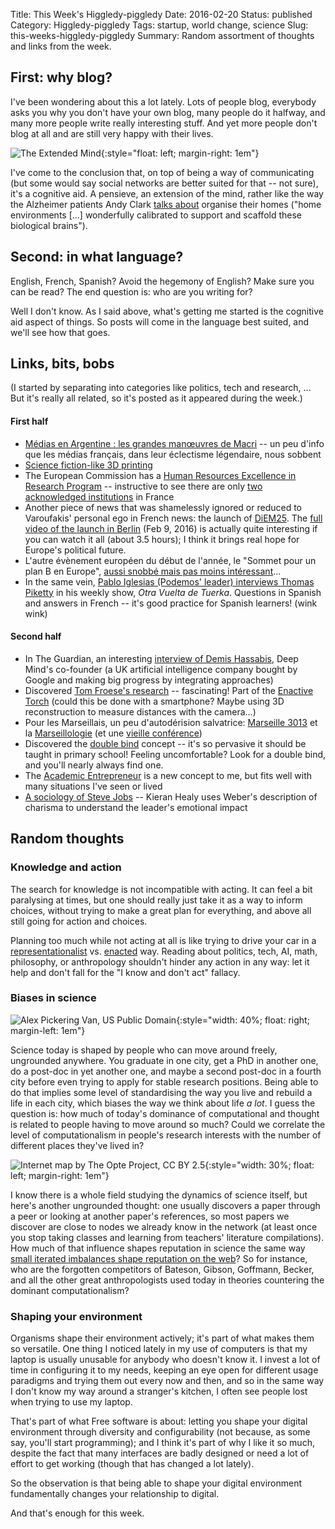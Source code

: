 Title: This Week's Higgledy-piggledy
Date: 2016-02-20
Status: published
Category: Higgledy-piggledy
Tags: startup, world change, science
Slug: this-weeks-higgledy-piggledy
Summary: Random assortment of thoughts and links from the week.


First: why blog?
----------------

I've been wondering about this a lot lately. Lots of people blog, everybody asks you why you don't have your own blog, many people do it halfway, and many more people write really interesting stuff. And yet more people don't blog at all and are still very happy with their lives.

![The Extended Mind](http://coverart.oclc.org/ImageWebSvc/oclc/+-+765194189_140.jpg){:style="float: left; margin-right: 1em"}

I've come to the conclusion that, on top of being a way of communicating (but some would say social networks are better suited for that -- not sure), it's a cognitive aid. A pensieve, an extension of the mind, rather like the way the Alzheimer patients Andy Clark [talks about](https://en.wikipedia.org/wiki/Mind_extension) organise their homes ("home environments [...] wonderfully calibrated to support and scaffold these biological brains").


Second: in what language?
-------------------------

English, French, Spanish? Avoid the hegemony of English? Make sure you can be read? The end question is: who are you writing for?

Well I don't know. As I said above, what's getting me started is the cognitive aid aspect of things. So posts will come in the language best suited, and we'll see how that goes.


Links, bits, bobs
-----------------

(I started by separating into categories like politics, tech and research, ... But it's really all related, so it's posted as it appeared during the week.)

#### First half

* [Médias en Argentine : les grandes manœuvres de Macri](http://www.acrimed.org/Medias-en-Argentine-les-grandes-manoeuvres-de-Macri) -- un peu d'info que les médias français, dans leur éclectisme légendaire, nous sobbent
* [Science fiction-like 3D printing](http://carbon3d.com/)
* The European Commission has a [Human Resources Excellence in Research Program](http://ec.europa.eu/euraxess/index.cfm/rights/index) -- instructive to see there are only [two acknowledged institutions](http://ec.europa.eu/euraxess/index.cfm/rights/strategy4ResearcherOrgs#F) in France
* Another piece of news that was shamelessly ignored or reduced to Varoufakis' personal ego in French news: the launch of [DiEM25](https://diem25.org/). The [full video of the launch in Berlin](https://www.youtube.com/watch?v=GkWwUG0p89Y) (Feb 9, 2016) is actually quite interesting if you can watch it all (about 3.5 hours); I think it brings real hope for Europe's political future.
* L'autre évènement européen du début de l'année, le "Sommet pour un plan B en Europe", [aussi snobbé mais pas moins intéressant](http://www.acrimed.org/Sommet-pour-un-Plan-B-en-Europe-morgue-et-mepris-mediatiques)...
* In the same vein, [Pablo Iglesias (Podemos' leader) interviews Thomas Piketty](https://www.youtube.com/watch?v=Hy03AkeYsDo) in his weekly show, *Otra Vuelta de Tuerka*. Questions in Spanish and answers in French -- it's good practice for Spanish learners! (wink wink)

#### Second half

* In The Guardian, an interesting [interview of Demis Hassabis](http://www.acrimed.org/Sommet-pour-un-Plan-B-en-Europe-morgue-et-mepris-mediatiques), Deep Mind's co-founder (a UK artificial intelligence company bought by Google and making big progress by integrating approaches)
* Discovered [Tom Froese's research](https://froese.wordpress.com/research/) -- fascinating! Part of the [Enactive Torch](https://enactivetorch.wordpress.com/) (could this be done with a smartphone? Maybe using 3D reconstruction to measure distances with the camera...)
* Pour les Marseillais, un peu d'autodérision salvatrice: [Marseille 3013](http://marseille3013.com/) et la [Marseillologie](http://marseillologie.net/) (et une [vieille conférence](http://marseille3013.com/projets/conference-de-marseillologie/))
* Discovered the [double bind](https://en.wikipedia.org/wiki/Double_bind) concept -- it's so pervasive it should be taught in primary school! Feeling uncomfortable? Look for a double bind, and you'll nearly always find one.
* The [Academic Entrepreneur](http://blogs.lse.ac.uk/impactofsocialsciences/2016/02/16/the-tough-life-of-an-academic-entrepreneur/) is a new concept to me, but fits well with many situations I've seen or lived
* [A sociology of Steve Jobs](http://kieranhealy.org/blog/archives/2011/10/10/a-sociology-of-steve-jobs/) -- Kieran Healy uses Weber's description of charisma to understand the leader's emotional impact


Random thoughts
---------------

### Knowledge and action

The search for knowledge is not incompatible with acting. It can feel a bit paralysing at times, but one should really just take it as a way to inform choices, without trying to make a great plan for everything, and above all still going for action and choices.

Planning too much while not acting at all is like trying to drive your car in a [representationalist](https://en.wikipedia.org/wiki/Cognitivism_(psychology)) vs. [enacted](https://en.wikipedia.org/wiki/Enactivism) way. Reading about politics, tech, AI, math, philosophy, or anthropology shouldn't hinder any action in any way: let it help and don't fall for the "I know and don't act" fallacy.

### Biases in science

![Alex Pickering Van, US Public Domain](https://upload.wikimedia.org/wikipedia/commons/6/63/Alex_Pickering_van.jpg){:style="width: 40%; float: right; margin-left: 1em"}

Science today is shaped by people who can move around freely, ungrounded anywhere. You graduate in one city, get a PhD in another one, do a post-doc in yet another one, and maybe a second post-doc in a fourth city before even trying to apply for stable research positions. Being able to do that implies some level of standardising the way you live and rebuild a life in each city, which biases the way we think about life *a lot*. I guess the question is: how much of today's dominance of computational and thought is related to people having to move around so much? Could we correlate the level of computationalism in people's research interests with the number of different places they've lived in?

![Internet map by The Opte Project, CC BY 2.5](https://upload.wikimedia.org/wikipedia/commons/d/d2/Internet_map_1024.jpg){:style="width: 30%; float: left; margin-right: 1em"}

I know there is a whole field studying the dynamics of science itself, but here's another ungrounded thought: one usually discovers a paper through a peer or looking at another paper's references, so most papers we discover are close to nodes we already know in the network (at least once you stop taking classes and learning from teachers' literature compilations). How much of that influence shapes reputation in science the same way [small iterated imbalances shape reputation on the web](http://shirky.com/writings/powerlaw_weblog.html)? So for instance, who are the forgotten competitors of Bateson, Gibson, Goffmann, Becker, and all the other great anthropologists used today in theories countering the dominant computationalism?

### Shaping your environment

Organisms shape their environment actively; it's part of what makes them so versatile. One thing I noticed lately in my use of computers is that my laptop is usually unusable for anybody who doesn't know it. I invest a lot of time in configuring it to my needs, keeping an eye open for different usage paradigms and trying them out every now and then, and so in the same way I don't know my way around a stranger's kitchen, I often see people lost when trying to use my laptop.

That's part of what Free software is about: letting you shape your digital environment through diversity and configurability (not because, as some say, you'll start programming); and I think it's part of why I like it so much, despite the fact that many interfaces are badly designed or need a lot of effort to get working (though that has changed a lot lately).

So the observation is that being able to shape your digital environment fundamentally changes your relationship to digital.

And that's enough for this week.
